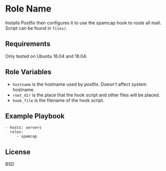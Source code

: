 Role Name
=========

Installs Postfix then configures it to use the spamcap hook to route all mail. Script can be found in `files/`.

Requirements
------------

Only tested on Ubuntu 16.04 and 18.04.

Role Variables
--------------

* `hostname` is the hostname used by postfix. Doesn't affect system hostname.
* `root_dir` is the place that the hook script and other files will be placed.
* `hook_file` is the filename of the hook script.

Example Playbook
----------------

    - hosts: servers
      roles:
         - spamcap

License
-------

BSD
